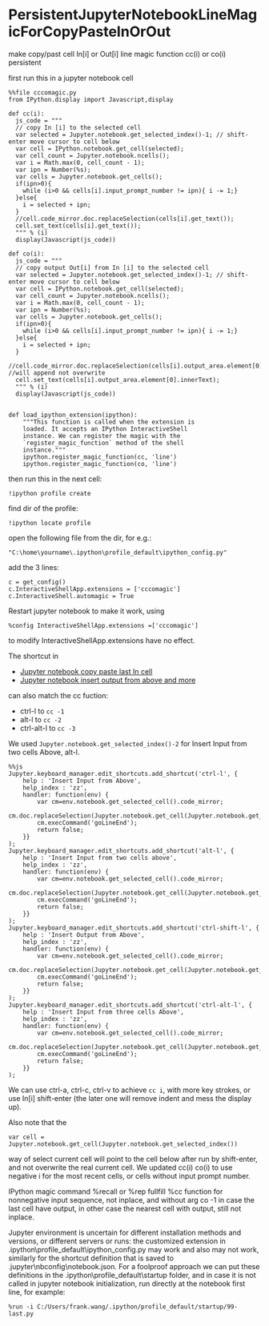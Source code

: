 # PersistentJupyterNotebookLineMagicForCopyPasteInOrOut

make copy/past cell In[i] or Out[i] line magic function cc(i) or co(i) persistent

first run this in a jupyter notebook cell

```
%%file cccomagic.py
from IPython.display import Javascript,display

def cc(i):
  js_code = """
  // copy In [i] to the selected cell
  var selected = Jupyter.notebook.get_selected_index()-1; // shift-enter move cursor to cell below
  var cell = IPython.notebook.get_cell(selected);
  var cell_count = Jupyter.notebook.ncells();
  var i = Math.max(0, cell_count - 1);
  var ipn = Number(%s);
  var cells = Jupyter.notebook.get_cells();
  if(ipn>0){
    while (i>0 && cells[i].input_prompt_number != ipn){ i -= 1;}
  }else{
    i = selected + ipn;
  }
  //cell.code_mirror.doc.replaceSelection(cells[i].get_text());
  cell.set_text(cells[i].get_text());
  """ % (i)
  display(Javascript(js_code))

def co(i):
  js_code = """
  // copy output Out[i] from In [i] to the selected cell
  var selected = Jupyter.notebook.get_selected_index()-1; // shift-enter move cursor to cell below
  var cell = IPython.notebook.get_cell(selected);
  var cell_count = Jupyter.notebook.ncells();
  var i = Math.max(0, cell_count - 1);
  var ipn = Number(%s);
  var cells = Jupyter.notebook.get_cells();
  if(ipn>0){
    while (i>0 && cells[i].input_prompt_number != ipn){ i -= 1;}
  }else{
    i = selected + ipn;
  }
  //cell.code_mirror.doc.replaceSelection(cells[i].output_area.element[0].innerText); //will append not overwrite
  cell.set_text(cells[i].output_area.element[0].innerText);
  """ % (i)
  display(Javascript(js_code))
    
    
def load_ipython_extension(ipython):
    """This function is called when the extension is
    loaded. It accepts an IPython InteractiveShell
    instance. We can register the magic with the
    `register_magic_function` method of the shell
    instance."""
    ipython.register_magic_function(cc, 'line')
    ipython.register_magic_function(co, 'line')
```    

then run this in the next cell:
```
!ipython profile create
```

find dir of the profile:
```
!ipython locate profile 
```

open the following file from the dir, for e.g.:
```
"C:\home\yourname\.ipython\profile_default\ipython_config.py"
```

add the 3 lines:
```
c = get_config()
c.InteractiveShellApp.extensions = ['cccomagic']
c.InteractiveShell.automagic = True
```

Restart jupyter notebook to make it work, using 

`%config InteractiveShellApp.extensions =['cccomagic']` 

to modify InteractiveShellApp.extensions have no effect.

The shortcut in 
 - [Jupyter notebook copy paste last In cell](https://web.archive.org/web/20200822013547/https://www.linkedin.com/pulse/jupyter-notbook-copy-paste-last-cell-wang-frank)
 - [Jupyter notebook insert output from above and more](https://web.archive.org/web/20200904003015/https://www.linkedin.com/pulse/jupyter-notebook-insert-output-from-above-more-wang-frank) 

can also match the cc fuction:
- ctrl-l to `cc -1` 
- alt-l to `cc -2`
- ctrl-alt-l to `cc -3`

We used `Jupyter.notebook.get_selected_index()-2` for Insert Input from two cells Above, alt-l.
```
%%js
Jupyter.keyboard_manager.edit_shortcuts.add_shortcut('ctrl-l', {
    help : 'Insert Input from Above',
    help_index : 'zz',
    handler: function(env) {
        var cm=env.notebook.get_selected_cell().code_mirror;
        cm.doc.replaceSelection(Jupyter.notebook.get_cell(Jupyter.notebook.get_selected_index()-1).get_text());
        cm.execCommand('goLineEnd');
        return false;
    }}
);
Jupyter.keyboard_manager.edit_shortcuts.add_shortcut('alt-l', {
    help : 'Insert Input from two cells above',
    help_index : 'zz',
    handler: function(env) {
        var cm=env.notebook.get_selected_cell().code_mirror;
        cm.doc.replaceSelection(Jupyter.notebook.get_cell(Jupyter.notebook.get_selected_index()-2).get_text());
        cm.execCommand('goLineEnd');
        return false;
    }}
);
Jupyter.keyboard_manager.edit_shortcuts.add_shortcut('ctrl-shift-l', {
    help : 'Insert Output from Above',
    help_index : 'zz',
    handler: function(env) {
        var cm=env.notebook.get_selected_cell().code_mirror;
        cm.doc.replaceSelection(Jupyter.notebook.get_cell(Jupyter.notebook.get_selected_index()-1).output_area.element[0].innerText);
        cm.execCommand('goLineEnd');
        return false;
    }}
);
Jupyter.keyboard_manager.edit_shortcuts.add_shortcut('ctrl-alt-l', {
    help : 'Insert Input from three cells Above',
    help_index : 'zz',
    handler: function(env) {
        var cm=env.notebook.get_selected_cell().code_mirror;
        cm.doc.replaceSelection(Jupyter.notebook.get_cell(Jupyter.notebook.get_selected_index()-3).get_text());
        cm.execCommand('goLineEnd');
        return false;
    }}
);
```
We can use ctrl-a, ctrl-c, ctrl-v to achieve `cc i`, with more key strokes, or use In[i] shift-enter (the later one will remove indent and mess the display up). 


Also note that the
 
`var cell = Jupyter.notebook.get_cell(Jupyter.notebook.get_selected_index())` 

way of select current cell will point to the cell below after run by shift-enter, and not overwrite the real current cell.
We updated cc(i) co(i) to use negative i for the most recent cells, or cells without input prompt number.

IPython magic command %recall or %rep fullfill %cc function for nonnegative input sequence, not inplace, and without arg co -1 in case the last cell have output, in other case the nearest cell with output, still not inplace.

Jupyter environment is uncertain for different installation methods and versions, or different servers or runs: the customized extension in .ipython\profile_default\ipython_config.py may work and also may not work, similarly for the shortcut definition that is saved to .jupyter\nbconfig\notebook.json. For a foolproof approach we can put these definitions in the .ipython\profile_default\startup folder, and in case it is not called in jupyter notebook initialization, run directly at the notebook first line, for example:

```%run -i C:/Users/frank.wang/.ipython/profile_default/startup/99-last.py```  